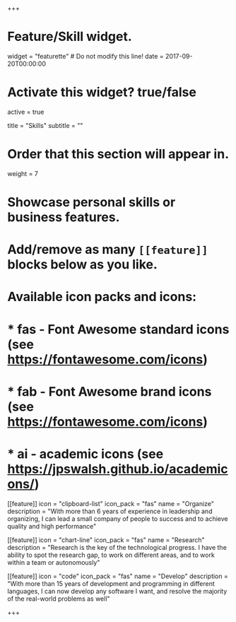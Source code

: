 +++
# Feature/Skill widget.
widget = "featurette"  # Do not modify this line!
date = 2017-09-20T00:00:00

# Activate this widget? true/false
active = true

title = "Skills"
subtitle = ""

# Order that this section will appear in.
weight = 7

# Showcase personal skills or business features.
# 
# Add/remove as many `[[feature]]` blocks below as you like.
# 
# Available icon packs and icons:
# * fas - Font Awesome standard icons (see https://fontawesome.com/icons)
# * fab - Font Awesome brand icons (see https://fontawesome.com/icons)
# * ai - academic icons (see https://jpswalsh.github.io/academicons/)

[[feature]]
  icon = "clipboard-list"
  icon_pack = "fas"
  name = "Organize"
  description = "With more than 6 years of experience in leadership and organizing, I can lead a small company of people to success and to achieve quality and high performance"
  
[[feature]]
  icon = "chart-line"
  icon_pack = "fas"
  name = "Research"
  description = "Research is the key of the technological progress. I have the ability to spot the research gap, to work on different areas, and to work within a team or autonomously"  
  
[[feature]]
  icon = "code"
  icon_pack = "fas"
  name = "Develop"
  description = "With more than 15 years of development and programming in different languages, I can now develop any software I want, and resolve the majority of the real-world problems as well"

+++

